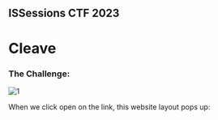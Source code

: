 ## ISSessions CTF 2023 
# Cleave

### The Challenge:
![1](https://github.com/magdzzia/Adam-M/assets/158006085/8dc75d16-e5c1-445b-8837-1db2fb5e6542)

When we click open on the link, this website layout pops up:
